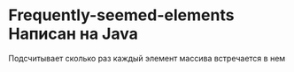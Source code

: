 Frequently-seemed-elements
Написан на Java
==========================

Подсчитывает сколько раз каждый элемент массива встречается в нем
